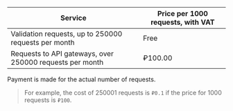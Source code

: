 | Service | Price per 1000 requests, with VAT |
| --- | --- |
| Validation requests, up to 250000 requests per month | Free |
| Requests to API gateways, over 250000 requests per month | ₽100.00 |

Payment is made for the actual number of requests.

> For example, the cost of 250001 requests is `₽0.1` if the price for 1000 requests is `₽100`.

